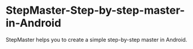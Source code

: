 # StepMaster-Step-by-step-master-in-Android
StepMaster helps you to create a simple step-by-step master in Android.
